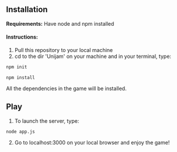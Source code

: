 ## Installation
**Requirements:** Have node and npm installed

#### Instructions:
1. Pull this repository to your local machine
2. cd to the dir 'Unijam' on your machine and in your terminal, type:

```bash
npm init
 ```

```
npm install
```

All the dependencies in the game will be installed.

## Play

1. To launch the server, type:

```
node app.js
```

2. Go to localhost:3000 on your local browser and enjoy the game!
